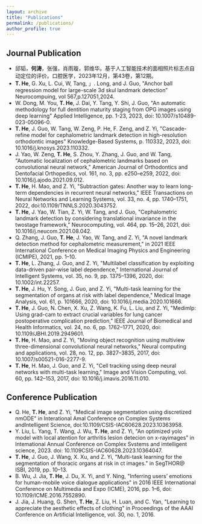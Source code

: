 ```yaml
---
layout: archive
title: "Publications"
permalink: /publications/
author_profile: true
---
```

## Journal Publication
- 邱韬，**何涛**，张强，肖雨璇，郭维华。基于人工智能技术的面相照片标志点自动定位的评价。口腔医学，2023年12月，第43卷，第12期。
- **T. He**, G. Xu, L. Cui, W, Tang, 」. Long, and J. Guo, "Anchor ball regression model for large-scale 3d skul landmark detection” Neurocompuing, vol 567,p.127051,2024.
- W. Dong, M. You, **T. He**, J. Dai, Y. Tang, Y. Shi, J. Guo, "An automatic methodology for full dentition maturity staging from OPG images using deep learning" Applied Intelligence, pp. 1-23, 2023, doi: 10.1007/s10489-023-05096-0.
- **T. He**, J. Guo, W. Tang, W. Zeng, P. He, F. Zeng, and Z. Yi, "Cascade-refine model for cephalometric landmark detection in high-resolution orthodontic images" Knowledge-Based Systems, p. 110332, 2023, doi: 10.1016/j.knosys.2023.110332.
- J. Yao, W. Zeng, **T. He**, S. Zhou, Y. Zhang, J. Guo, and W. Tang, "Automatic localization of cephalometric landmarks based on convolutional neural network," American Journal of Orthodontics and Dentofacial Orthopedics, vol. 161, no. 3, pp. e250–e259, 2022, doi: 10.1016/j.ajodo.2021.09.012.
- **T. He**, H. Mao, and Z. Yi, "Subtraction gates: Another way to learn long-term dependencies in recurrent neural networks," IEEE Transactions on Neural Networks and Learning Systems, vol. 33, no. 4, pp. 1740–1751, 2022, doi:10.1109/TNNLS.2020.3043752.
- **T. He**, J. Yao, W. Tian, Z. Yi, W. Tang, and J. Guo, "Cephalometric landmark detection by considering translational invariance in the twostage framework," Neurocomputing, vol. 464, pp. 15–26, 2021, doi: 10.1016/j.neucom.2021.08.042.
- Q. Zhang, J. Guo, **T. He**, J. Yao, W. Tang, and Z. Yi, "A novel landmark detection method for cephalometric measurement," in 2021 IEEE International Conference on Medical Imaging Physics and Engineering (ICMIPE), 2021, pp. 1–10.
- **T. He**, L. Zhang, J. Guo, and Z. Yi, "Multilabel classification by exploiting data-driven pair-wise label dependence," International Journal of Intelligent Systems, vol. 35, no. 9, pp. 1375–1396, 2020, doi: 10.1002/int.22257.
- **T. He**, J. Hu, Y. Song, J. Guo, and Z. Yi, "Multi-task learning for the segmentation of organs at risk with label dependence," Medical Image Analysis, vol. 61, p. 101666, 2020, doi: 10.1016/j.media.2020.101666.
- **T. He**, J. Guo, N. Chen, X. Xu, Z. Wang, K. Fu, L. Liu, and Z. Yi, "Medimlp: Using grad-cam to extract crucial variables for lung cancer postoperative complication prediction," IEEE Journal of Biomedical and Health Informatics, vol. 24, no. 6, pp. 1762–1771, 2020, doi: 10.1109/JBHI.2019.2949601.
- **T. He**, H. Mao, and Z. Yi, "Moving object recognition using multiview three-dimensional convolutional neural networks," Neural computing and applications, vol. 28, no. 12, pp. 3827–3835, 2017, doi: 10.1007/s00521-016-2277-9.
- **T. He**, H. Mao, J. Guo, and Z. Yi, "Cell tracking using deep neural networks with multi-task learning," Image and Vision Computing, vol. 60, pp. 142–153, 2017, doi: 10.1016/j.imavis.2016.11.010.

## Conference Publication
- Q. He, **T. He**, and Z. Yi, "Medical image segmentation using discretized nmODE" in Interational Amal Conference on Complex Systems andIntelligent Science, doi:10.1109/CSIS-IAC60628.2023.10363958.
- Y. Liu, L. Yang, T. Wang, J. Wu, **T. He**, and Z. Yi, "An optimized yolo model with local atention for arthritis lesion detecion on x-rayimages" in lntemational Annual Conference on Complex Svstems and imtelligent science, 2023. doi: 10.1109CSIS-IAC60628.2023.10364047.
- **T. He**, J. Guo, J. Wang, X. Xu, and Z. Yi, "Multi-task learning for the segmentation of thoracic organs at risk in ct images." in SegTHOR@ ISBI, 2019, pp. 10–13.
- B. Wu, J. Jia, **T. He**, J. Du, X. Yi, and Y. Ning, "Inferring users’ emotions for human-mobile voice dialogue applications" in 2016 IEEE International Conference on Multimedia and Expo (ICME), 2016, pp. 1–6, doi: 10.1109/ICME.2016.7552890.
- J. Jia, J. Huang, G. Shen, **T. He**, Z. Liu, H. Luan, and C. Yan, "Learning to appreciate the aesthetic effects of clothing" in Proceedings of the AAAI Conference on Artificial Intelligence, vol. 30, no. 1, 2016.
